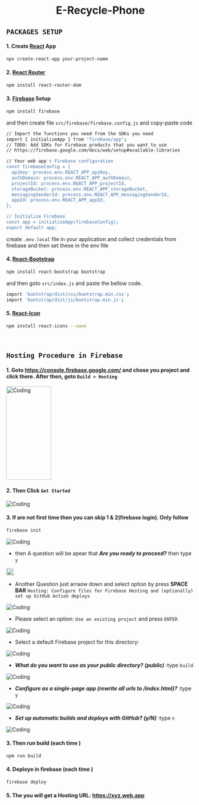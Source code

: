 <div align='center'>

# E-Recycle-Phone
</div>



## `PACKAGES SETUP`
#### 1. Create [React](https://reactjs.org/) App
```bash
npx create-react-app your-project-name
```

#### 2. [React Router](https://reactrouter.com/en/main)
```bash
npm install react-router-dom
```
#### 3. [Firebase](https://console.firebase.google.com/) Setup
```bash
npm install firebase
```
and then create file `src/firebase/firebase.config.js` and copy-paste code

```bash
// Import the functions you need from the SDKs you need
import { initializeApp } from "firebase/app";
// TODO: Add SDKs for Firebase products that you want to use
// https://firebase.google.com/docs/web/setup#available-libraries

// Your web app's Firebase configuration
const firebaseConfig = {
  apiKey: process.env.REACT_APP_apiKey,
  authDomain: process.env.REACT_APP_authDomain,
  projectId: process.env.REACT_APP_projectId,
  storageBucket: process.env.REACT_APP_storageBucket,
  messagingSenderId: process.env.REACT_APP_messagingSenderId,
  appId: process.env.REACT_APP_appId,
};

// Initialize Firebase
const app = initializeApp(firebaseConfig);
export default app;
```
create `.env.local` file in your application and collect credentials from firebase and then set these in the env file

#### 4. [React-Bootstrap](https://react-bootstrap.github.io/)
  ```bash
  npm install react-bootstrap bootstrap
  ```
  and then goto `src/index.js` and paste the bellow code.
  ```bash
  import 'bootstrap/dist/css/bootstrap.min.css';
  import 'bootstrap/dist/js/bootstrap.min.js';
  ```

#### 5. [React-Icon](https://react-icons.github.io/react-icons/)
  ```bash
  npm install react-icons --save
  ```

<br>


## `Hosting Procedure in Firebase`
#### 1. Goto https://console.firebase.google.com/ and chose you project and click there. After then, goto `Build > Hosting`

<img alt="Coding" height="250px" width="120px"  src="https://snipboard.io/kvcj7U.jpg"/>

#### 2. Then Click `Get Started`

<img alt="Coding" src="https://snipboard.io/j93oL5.jpg"/>

#### 3. If are not first time then you can skip 1 & 2(firebase login). Only follow 
```bash
firebase init
```

<img alt="Coding" src="https://snipboard.io/loRr1Q.jpg"/>
<br>

- then A question will be apear that ***Are you ready to proceed?*** then type `y`

<img alt="Coding" height="20px"  src="https://snipboard.io/skXvZz.jpg"/>

- Another Question just arraow down and select option by press **SPACE BAR** `Hosting: Configure files for Firebase Hosting and (optionally) set up GitHub Action deploys` 

<img alt="Coding" src="https://snipboard.io/5heC4H.jpg"/>

- Please select an option: `Use an existing project` and press `ENTER` 

<img alt="Coding" src="https://snipboard.io/5heC4H.jpg"/>

- Select a default Firebase project for this directory:
<img alt="Coding" src="https://snipboard.io/EJTdH3.jpg"/>

- ***What do you want to use as your public directory? (public)*** :type `build`
<img alt="Coding" src="https://snipboard.io/eKMdbJ.jpg"/>

- ***Configure as a single-page app (rewrite all urls to /index.html)?*** :type `y`
<img alt="Coding" src="https://snipboard.io/EtHBrK.jpg"/>

- ***Set up automatic builds and deploys with GitHub? (y/N)*** :type `n`
<img alt="Coding" src="https://snipboard.io/VUEPal.jpg"/>


#### 3. Then run build (each time )
```bash
npm run build
```

#### 4. Deploye in firebase (each time )
```bash
firebase deploy
```

#### 5. The you will get a Hosting URL: https://xyz.web.app

